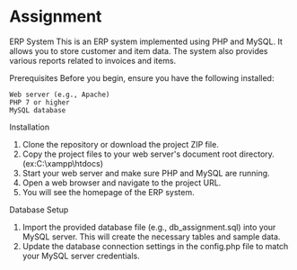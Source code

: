 # Assignment

ERP System
This is an ERP system implemented using PHP and MySQL. It allows you to store customer and item data. The system also provides various reports related to invoices and items.

Prerequisites
Before you begin, ensure you have the following installed:

    Web server (e.g., Apache)
    PHP 7 or higher
    MySQL database

Installation
1. Clone the repository or download the project ZIP file.
2. Copy the project files to your web server's document root directory.(ex:C:\xampp\htdocs)
3. Start your web server and make sure PHP and MySQL are running.
4. Open a web browser and navigate to the project URL.
5. You will see the homepage of the ERP system.

Database Setup
1. Import the provided database file (e.g., db_assignment.sql) into your MySQL server. This will create the necessary tables and sample data.
2. Update the database connection settings in the config.php file to match your MySQL server credentials.